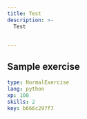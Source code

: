 ```yaml
---
title: Test
description: >-
  Test


---
```

## Sample exercise

```yaml
type: NormalExercise
lang: python
xp: 100
skills: 2
key: b666c297f7
```












